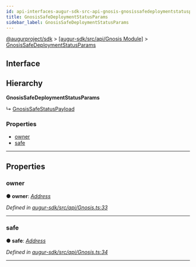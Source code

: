 ```yaml
---
id: api-interfaces-augur-sdk-src-api-gnosis-gnosissafedeploymentstatusparams
title: GnosisSafeDeploymentStatusParams
sidebar_label: GnosisSafeDeploymentStatusParams
---
```


[@augurproject/sdk](api-readme.md) > [[augur-sdk/src/api/Gnosis Module]](api-modules-augur-sdk-src-api-gnosis-module.md) > [GnosisSafeDeploymentStatusParams](api-interfaces-augur-sdk-src-api-gnosis-gnosissafedeploymentstatusparams.md)

## Interface

## Hierarchy

**GnosisSafeDeploymentStatusParams**

↳  [GnosisSafeStatusPayload](api-interfaces-augur-sdk-src-api-gnosis-gnosissafestatuspayload.md)

### Properties

* [owner](api-interfaces-augur-sdk-src-api-gnosis-gnosissafedeploymentstatusparams.md#owner)
* [safe](api-interfaces-augur-sdk-src-api-gnosis-gnosissafedeploymentstatusparams.md#safe)

---

## Properties

<a id="owner"></a>

###  owner

**● owner**: *[Address](api-modules-augur-sdk-src-state-logs-types-module.md#address)*

*Defined in [augur-sdk/src/api/Gnosis.ts:33](https://github.com/AugurProject/augur/blob/1e1466f1d3/packages/augur-sdk/src/api/Gnosis.ts#L33)*

___
<a id="safe"></a>

###  safe

**● safe**: *[Address](api-modules-augur-sdk-src-state-logs-types-module.md#address)*

*Defined in [augur-sdk/src/api/Gnosis.ts:34](https://github.com/AugurProject/augur/blob/1e1466f1d3/packages/augur-sdk/src/api/Gnosis.ts#L34)*

___


